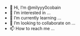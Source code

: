 - 👋 Hi, I’m @milyyy0cobain
- 👀 I’m interested in ...
- 🌱 I’m currently learning ...
- 💞️ I’m looking to collaborate on ...
- 📫 How to reach me ...

<!---
milyyy0cobain/milyyy0cobain is a ✨ special ✨ repository because its `README.md` (this file) appears on your GitHub profile.
You can click the Preview link to take a look at your changes.
--->
